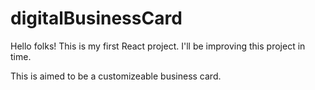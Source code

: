 # digitalBusinessCard

Hello folks! This is my first React project. I'll be improving this project in time.

This is aimed to be a customizeable business card.  
